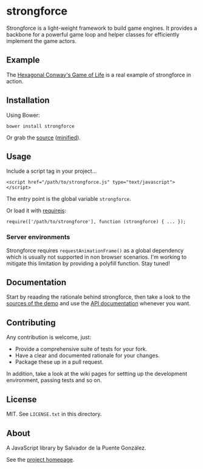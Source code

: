 # strongforce

Strongforce is a light-weight framework to build game engines. It provides a backbone for a powerful game loop and helper classes for efficiently implement the game actors.

## Example

The [Hexagonal Conway's Game of Life](https://rawgit.com/lodr/strongforce/master/demo/index.html) is a real example of strongforce in action.

## Installation

Using Bower:

    bower install strongforce

Or grab the [source](https://raw.githubusercontent.com/lodr/strongforce/master/dist/strongforce.js) ([minified](https://raw.githubusercontent.com/lodr/strongforce/master/dist/strongforce.min.js)).

## Usage

Include a script tag in your project...

    <script href="/path/to/strongforce.js" type="text/javascript"></script>
    
The entry point is the global variable `strongforce`.

Or load it with [requirejs](http://requirejs.org/):

    require(['/path/to/strongforce'], function (strongforce) { ... });
    
### Server environments

Strongforce requires `requestAnimationFrame()` as a global dependency which is usually not supported in non browser scenarios. I'm working to mitigate this limitation by providing a polyfill function. Stay tuned!

## Documentation

Start by reaading the rationale behind strongforce, then take a look to the [sources of the demo](https://github.com/lodr/strongforce/tree/master/demo/scripts) and use the [API documentation](http://rawgit.com/lodr/strongforce/master/docs/index.html) whenever you want.

## Contributing

Any contribution is welcome, just:

* Provide a comprehensive suite of tests for your fork.
* Have a clear and documented rationale for your changes.
* Package these up in a pull request.

In addition, take a look at the wiki pages for settting up the development environment, passing tests and so on.

## License

MIT. See `LICENSE.txt` in this directory.

## About

A JavaScript library by Salvador de la Puente González.

See the [project homepage](http://lodr.github.io/strongforce).
